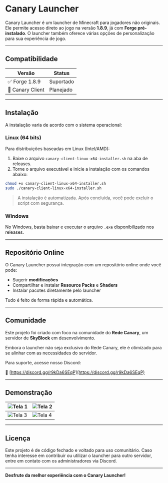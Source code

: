 # Canary Launcher

Canary Launcher é um launcher de Minecraft para jogadores não originais. Ele permite acesso direto ao jogo na versão **1.8.9**, já com **Forge pré-instalado**. O launcher também oferece várias opções de personalização para sua experiência de jogo.

---

## Compatibilidade

| Versão         | Status      |
|----------------|-------------|
| ✅ Forge 1.8.9    | Suportado   |
| 🚧 Canary Client  | Planejado   |

---

## Instalação

A instalação varia de acordo com o sistema operacional:

### Linux (64 bits)

Para distribuições baseadas em Linux (Intel/AMD):

1. Baixe o arquivo `canary-client-linux-x64-installer.sh` na aba de releases.
2. Torne o arquivo executável e inicie a instalação com os comandos abaixo:

```bash
chmod +x canary-client-linux-x64-installer.sh
sudo ./canary-client-linux-x64-installer.sh
```

> A instalação é automatizada. Após concluída, você pode excluir o script com segurança.

### Windows

No Windows, basta baixar e executar o arquivo `.exe` disponibilizado nos releases.

---

## Repositório Online

O Canary Launcher possui integração com um repositório online onde você pode:

- Sugerir **modificações**
- Compartilhar e instalar **Resource Packs** e **Shaders**
- Instalar pacotes diretamente pelo launcher

Tudo é feito de forma rápida e automática.

---

## Comunidade

Este projeto foi criado com foco na comunidade do **Rede Canary**, um servidor de **SkyBlock** em desenvolvimento.

Embora o launcher não seja exclusivo do Rede Canary, ele é otimizado para se alinhar com as necessidades do servidor.

Para suporte, acesse nosso Discord:

📎 [https://discord.gg/r9kDa6SEqP](https://discord.gg/r9kDa6SEqP)

---

## Demonstração

| ![Tela 1](https://imgur.com/qBUogJv.png) | ![Tela 2](https://imgur.com/ZSpRnlW.png) |
|------------------------------------------|------------------------------------------|
| ![Tela 3](https://imgur.com/YtYNz6C.png) | ![Tela 4](https://imgur.com/zvk2Kmy.png) |

---

## Licença

Este projeto é de código fechado e voltado para uso comunitário. Caso tenha interesse em contribuir ou utilizar o launcher para outro servidor, entre em contato com os administradores via Discord.

---

**Desfrute da melhor experiência com o Canary Launcher!**
